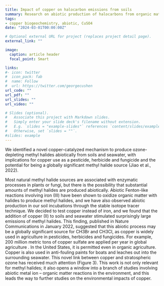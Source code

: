 ```yaml
---
title: Impact of copper on halocarbon emissions from soils
summary: Research on abiotic production of halocarbons from organic matter interactions with copper
tags:
- copper biogeochemistry, abiotic, CuSO4
date: "2024-03-01T00:00:00Z"

# Optional external URL for project (replaces project detail page).
external_link: ""

image:
  caption: article header
  focal_point: Smart

links:
#- icon: twitter
#  icon_pack: fab
#  name: Follow
#  url: https://twitter.com/georgecushen
url_code: ""
url_pdf: ""
url_slides: ""
url_video: ""

# Slides (optional).
#   Associate this project with Markdown slides.
#   Simply enter your slide deck's filename without extension.
#   E.g. `slides = "example-slides"` references `content/slides/example-slides.md`.
#   Otherwise, set `slides = ""`.
#slides: example
---
```


We identified a novel copper-catalyzed mechanism to produce ozone-depleting methyl halides abiotically from soils and seawater, with implications for copper use as a pesticide, herbicide and fungicide and the potential for being a globally significant methyl halide source (Jiao et al., 2022). 

Most natural methyl halide sources are associated with enzymatic processes in plants or fungi, but there is the possibility that substantial amounts of methyl halides are produced abiotically. Abiotic Fenton-like reactions involving iron (III) have been shown to oxidize organic matter with halides to produce methyl halides, and we have also observed abiotic production in our soil incubations through the stable isotope tracer technique.  We decided to test copper instead of iron, and we found that the addition of copper (II) to soils and seawater stimulated surprisingly large emissions of methyl halides.  This finding, published in Nature Communications in January 2022, suggested that this abiotic process may be a globally significant source for CH3Br and CH3Cl, as copper is widely used in agriculture in pesticides, herbicides and fungicides.  For example, 200 million metric tons of copper sulfate are applied per year in global agriculture .  In the United States, it is permitted even in organic agriculture.  Copper is also used in anti-fouling paints for boats and leaches out into the surrounding seawater.  This novel link between copper and stratospheric ozone has received much attention (Figure 3).  This work is not only relevant for methyl halides; it also opens a window into a branch of studies involving abiotic metal ion – organic matter reactions in the environment, and this leads the way to further studies on the environmental impacts of copper.  


